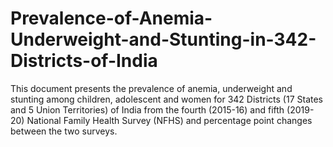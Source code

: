 # Prevalence-of-Anemia-Underweight-and-Stunting-in-342-Districts-of-India
This document presents the prevalence of anemia, underweight and stunting among children, adolescent and women for 342 Districts (17 States and 5 Union Territories) of India from the fourth (2015-16) and fifth (2019-20) National Family Health Survey (NFHS) and percentage point changes between the two surveys.
